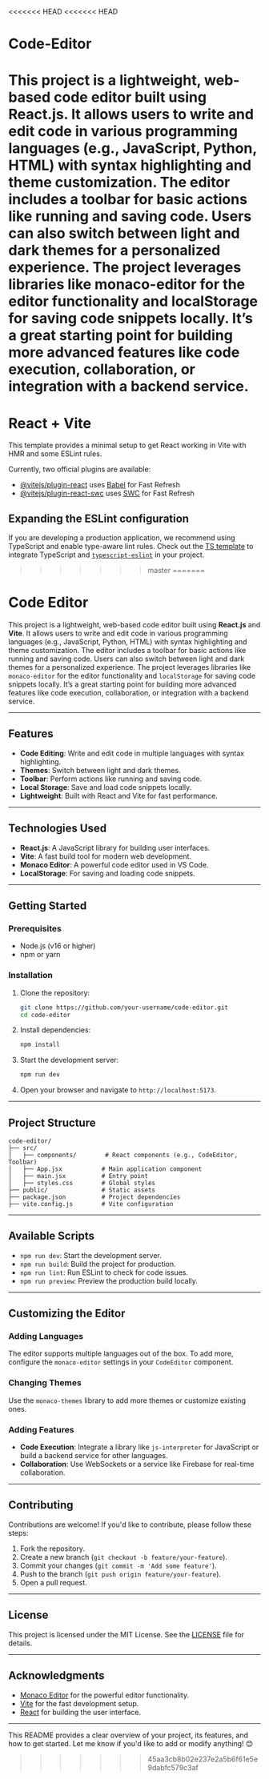 <<<<<<< HEAD
<<<<<<< HEAD
# Code-Editor
This project is a lightweight, web-based code editor built using React.js. It allows users to write and edit code in various programming languages (e.g., JavaScript, Python, HTML) with syntax highlighting and theme customization. The editor includes a toolbar for basic actions like running and saving code. Users can also switch between light and dark themes for a personalized experience. The project leverages libraries like monaco-editor for the editor functionality and localStorage for saving code snippets locally. It’s a great starting point for building more advanced features like code execution, collaboration, or integration with a backend service.
=======
# React + Vite

This template provides a minimal setup to get React working in Vite with HMR and some ESLint rules.

Currently, two official plugins are available:

- [@vitejs/plugin-react](https://github.com/vitejs/vite-plugin-react/blob/main/packages/plugin-react/README.md) uses [Babel](https://babeljs.io/) for Fast Refresh
- [@vitejs/plugin-react-swc](https://github.com/vitejs/vite-plugin-react-swc) uses [SWC](https://swc.rs/) for Fast Refresh

## Expanding the ESLint configuration

If you are developing a production application, we recommend using TypeScript and enable type-aware lint rules. Check out the [TS template](https://github.com/vitejs/vite/tree/main/packages/create-vite/template-react-ts) to integrate TypeScript and [`typescript-eslint`](https://typescript-eslint.io) in your project.
>>>>>>> master
=======
# Code Editor

This project is a lightweight, web-based code editor built using **React.js** and **Vite**. It allows users to write and edit code in various programming languages (e.g., JavaScript, Python, HTML) with syntax highlighting and theme customization. The editor includes a toolbar for basic actions like running and saving code. Users can also switch between light and dark themes for a personalized experience. The project leverages libraries like `monaco-editor` for the editor functionality and `localStorage` for saving code snippets locally. It’s a great starting point for building more advanced features like code execution, collaboration, or integration with a backend service.

---

## Features

- **Code Editing**: Write and edit code in multiple languages with syntax highlighting.
- **Themes**: Switch between light and dark themes.
- **Toolbar**: Perform actions like running and saving code.
- **Local Storage**: Save and load code snippets locally.
- **Lightweight**: Built with React and Vite for fast performance.

---

## Technologies Used

- **React.js**: A JavaScript library for building user interfaces.
- **Vite**: A fast build tool for modern web development.
- **Monaco Editor**: A powerful code editor used in VS Code.
- **LocalStorage**: For saving and loading code snippets.

---

## Getting Started

### Prerequisites

- Node.js (v16 or higher)
- npm or yarn

### Installation

1. Clone the repository:
   ```bash
   git clone https://github.com/your-username/code-editor.git
   cd code-editor
   ```

2. Install dependencies:
   ```bash
   npm install
   ```

3. Start the development server:
   ```bash
   npm run dev
   ```

4. Open your browser and navigate to `http://localhost:5173`.

---

## Project Structure

```
code-editor/
├── src/
│   ├── components/        # React components (e.g., CodeEditor, Toolbar)
│   ├── App.jsx           # Main application component
│   ├── main.jsx          # Entry point
│   ├── styles.css        # Global styles
├── public/               # Static assets
├── package.json          # Project dependencies
├── vite.config.js        # Vite configuration
```

---

## Available Scripts

- `npm run dev`: Start the development server.
- `npm run build`: Build the project for production.
- `npm run lint`: Run ESLint to check for code issues.
- `npm run preview`: Preview the production build locally.

---

## Customizing the Editor

### Adding Languages
The editor supports multiple languages out of the box. To add more, configure the `monaco-editor` settings in your `CodeEditor` component.

### Changing Themes
Use the `monaco-themes` library to add more themes or customize existing ones.

### Adding Features
- **Code Execution**: Integrate a library like `js-interpreter` for JavaScript or build a backend service for other languages.
- **Collaboration**: Use WebSockets or a service like Firebase for real-time collaboration.

---

## Contributing

Contributions are welcome! If you'd like to contribute, please follow these steps:

1. Fork the repository.
2. Create a new branch (`git checkout -b feature/your-feature`).
3. Commit your changes (`git commit -m 'Add some feature'`).
4. Push to the branch (`git push origin feature/your-feature`).
5. Open a pull request.

---

## License

This project is licensed under the MIT License. See the [LICENSE](LICENSE) file for details.

---

## Acknowledgments

- [Monaco Editor](https://github.com/microsoft/monaco-editor) for the powerful editor functionality.
- [Vite](https://vitejs.dev/) for the fast development setup.
- [React](https://reactjs.org/) for building the user interface.

---

This README provides a clear overview of your project, its features, and how to get started. Let me know if you'd like to add or modify anything! 😊
>>>>>>> 45aa3cb8b02e237e2a5b6f61e5e9dabfc579c3af
